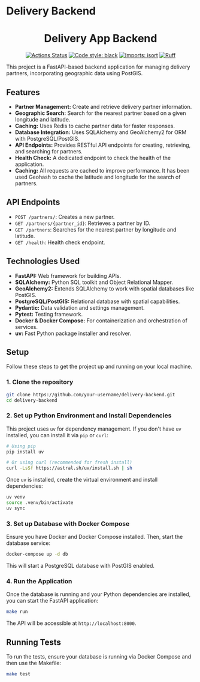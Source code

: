 # Delivery Backend

<h1 align="center">Delivery App Backend</h1>
<p align="center">
<a href="https://github.com/nahumsa/delivery-backend/actions"><img alt="Actions Status" src="https://github.com/nahumsa/delivery-backend/actions/workflows/ci.yaml/badge.svg"></a>
<a href="https://github.com/psf/black"><img alt="Code style: black" src="https://img.shields.io/badge/code%20style-black-000000.svg"></a>
<a href="https://pycqa.github.io/isort/"><img alt="Imports: isort" src="https://img.shields.io/badge/%20imports-isort-%231674b1?style=flat&labelColor=ef8336"></a>
<a href="https://github.com/astral-sh/ruff"><img alt="Ruff" src="https://img.shields.io/endpoint?url=https://raw.githubusercontent.com/astral-sh/ruff/main/assets/badge/v2.json"></a>
</p>

This project is a FastAPI-based backend application for managing delivery partners, incorporating geographic data using PostGIS.

## Features

- **Partner Management:** Create and retrieve delivery partner information.
- **Geographic Search:** Search for the nearest partner based on a given longitude and latitude.
- **Caching:** Uses Redis to cache partner data for faster responses.
- **Database Integration:** Uses SQLAlchemy and GeoAlchemy2 for ORM with PostgreSQL/PostGIS.
- **API Endpoints:** Provides RESTful API endpoints for creating, retrieving, and searching for partners.
- **Health Check:** A dedicated endpoint to check the health of the application.
- **Caching:** All requests are cached to improve performance. It has been used Geohash to cache the latitude and longitude for the search of partners.

## API Endpoints

- `POST /partners/`: Creates a new partner.
- `GET /partners/{partner_id}`: Retrieves a partner by ID.
- `GET /partners`: Searches for the nearest partner by longitude and latitude.
- `GET /health`: Health check endpoint.

## Technologies Used

- **FastAPI:** Web framework for building APIs.
- **SQLAlchemy:** Python SQL toolkit and Object Relational Mapper.
- **GeoAlchemy2:** Extends SQLAlchemy to work with spatial databases like PostGIS.
- **PostgreSQL/PostGIS:** Relational database with spatial capabilities.
- **Pydantic:** Data validation and settings management.
- **Pytest:** Testing framework.
- **Docker & Docker Compose:** For containerization and orchestration of services.
- **uv:** Fast Python package installer and resolver.

## Setup

Follow these steps to get the project up and running on your local machine.

### 1. Clone the repository

```bash
git clone https://github.com/your-username/delivery-backend.git
cd delivery-backend
```

### 2. Set up Python Environment and Install Dependencies

This project uses `uv` for dependency management. If you don't have `uv` installed, you can install it via `pip` or `curl`:

```bash
# Using pip
pip install uv

# Or using curl (recommended for fresh install)
curl -LsSf https://astral.sh/uv/install.sh | sh
```

Once `uv` is installed, create the virtual environment and install dependencies:

```bash
uv venv
source .venv/bin/activate
uv sync
```

### 3. Set up Database with Docker Compose

Ensure you have Docker and Docker Compose installed. Then, start the database service:

```bash
docker-compose up -d db
```

This will start a PostgreSQL database with PostGIS enabled.

### 4. Run the Application

Once the database is running and your Python dependencies are installed, you can start the FastAPI application:

```bash
make run
```

The API will be accessible at `http://localhost:8000`.

## Running Tests

To run the tests, ensure your database is running via Docker Compose and then use the Makefile:

```bash
make test
```
